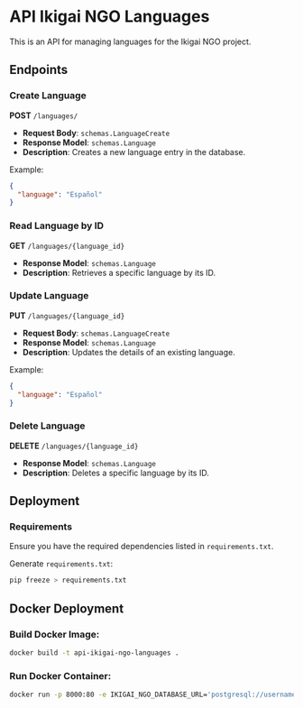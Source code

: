 # API Ikigai NGO Languages

This is an API for managing languages for the Ikigai NGO project.

## Endpoints

### Create Language

**POST** `/languages/`

- **Request Body**: `schemas.LanguageCreate`
- **Response Model**: `schemas.Language`
- **Description**: Creates a new language entry in the database.

Example:
```json
{
  "language": "Español"
}
```

### Read Language by ID

**GET** `/languages/{language_id}`

- **Response Model**: `schemas.Language`
- **Description**: Retrieves a specific language by its ID.

### Update Language

**PUT** `/languages/{language_id}`

- **Request Body**: `schemas.LanguageCreate`
- **Response Model**: `schemas.Language`
- **Description**: Updates the details of an existing language.

Example:
```json
{
  "language": "Español"
}
```

### Delete Language

**DELETE** `/languages/{language_id}`

- **Response Model**: `schemas.Language`
- **Description**: Deletes a specific language by its ID.


## Deployment

### Requirements

Ensure you have the required dependencies listed in `requirements.txt`.

Generate `requirements.txt`:
```bash
pip freeze > requirements.txt
```
## Docker Deployment

### Build Docker Image:

```bash
docker build -t api-ikigai-ngo-languages .
```
### Run Docker Container:

```bash
docker run -p 8000:80 -e IKIGAI_NGO_DATABASE_URL='postgresql://username:password@host.docker.internal:5439/database' api-ikigai-ngo-languages
```